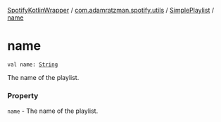 [SpotifyKotlinWrapper](../../index.md) / [com.adamratzman.spotify.utils](../index.md) / [SimplePlaylist](index.md) / [name](./name.md)

# name

`val name: `[`String`](https://kotlinlang.org/api/latest/jvm/stdlib/kotlin/-string/index.html)

The name of the playlist.

### Property

`name` - The name of the playlist.